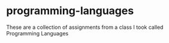 # programming-languages
These are a collection of assignments from a class I took called Programming Languages
